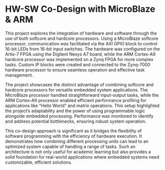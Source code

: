 # HW-SW Co-Design with MicroBlaze & ARM

This project explores the integration of hardware and software through the use of both softcore and hardcore processors. Using a MicroBlaze softcore processor, communication was facilitated via the AXI GPIO block to control 16-bit LEDs from 16-bit input switches. The hardware was configured on the Artix-7 FPGA using the Digilent Nexys A7 board, while the ARM Cortex-A9 hardcore processor was implemented on a Zynq FPGA for more complex tasks. Custom IP blocks were created and connected to the Zynq-7000 hardware processor to ensure seamless operation and effective task management.

The project showcases the distinct advantage of combining softcore and hardcore processors for versatile embedded system applications. The MicroBlaze processor handled straightforward input-output tasks, while the ARM Cortex-A9 processor enabled efficient performance profiling for applications like “Hello World” and matrix operations. This setup highlighted the project’s adaptability and the power of using programmable logic alongside embedded processing. Performance was monitored to identify and address potential bottlenecks, ensuring robust system operation.

This co-design approach is significant as it bridges the flexibility of software programming with the efficiency of hardware execution. It demonstrates how combining different processing units can lead to an optimized system capable of handling a range of tasks. Such an architecture is not only useful for academic learning but also provides a solid foundation for real-world applications where embedded systems need customizable, efficient solutions.
